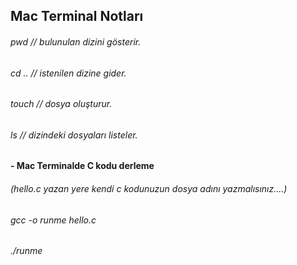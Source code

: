 ## Mac Terminal Notları
###### pwd // bulunulan dizini gösterir.
###### cd .. // istenilen dizine gider.
###### touch // dosya oluşturur.
###### ls  // dizindeki dosyaları listeler.

#### - Mac Terminalde C kodu derleme 
###### (hello.c yazan yere kendi c kodunuzun dosya adını yazmalısınız....)
###### gcc -o runme hello.c
###### ./runme     
